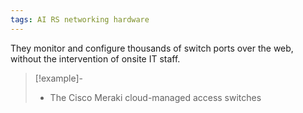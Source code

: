 ```yaml
---
tags: AI RS networking hardware 
---
```

They monitor and configure thousands of switch ports over the web, without the intervention of onsite IT staff.
>[!example]- 
>- The Cisco Meraki cloud-managed access switches
